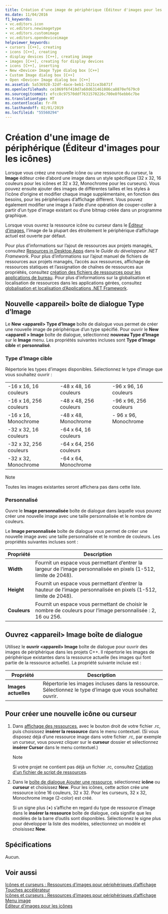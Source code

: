 ```yaml
---
title: Création d'une image de périphérique (Éditeur d'images pour les icônes)
ms.date: 11/04/2016
f1_keywords:
- vc.editors.icon
- vc.editors.newimagetype
- vc.editors.customimage
- vc.editors.opendeviceimage
helpviewer_keywords:
- cursors [C++], creating
- icons [C++], creating
- display devices [C++], creating image
- images [C++], creating for display devices
- icons [C++], inserting
- New <Device> Image Type dialog box [C++]
- Custom Image dialog box [C++]
- Open <Device> Image dialog box [C++]
ms.assetid: 5a536928-32df-4ace-beb1-1521ce3b871f
ms.openlocfilehash: ce1069f6f410d7a60d631461086ca8870ef679c0
ms.sourcegitcommit: efcc8c97570ddf7631570226c700e8f6ebb6c7be
ms.translationtype: MT
ms.contentlocale: fr-FR
ms.lasthandoff: 02/01/2019
ms.locfileid: "55560294"
---
```

# <a name="creating-a-device-image-image-editor-for-icons"></a>Création d'une image de périphérique (Éditeur d'images pour les icônes)

Lorsque vous créez une nouvelle icône ou une ressource du curseur, la **Image** éditeur crée d’abord une image dans un style spécifique (32 x 32, 16 couleurs pour les icônes et 32 x 32, Monochrome pour les curseurs). Vous pouvez ensuite ajouter des images de différentes tailles et les styles à l’icône d’origine et modifier chaque image supplémentaire, en fonction des besoins, pour les périphériques d’affichage différent. Vous pouvez également modifier une image à l’aide d’une opération de couper-coller à partir d’un type d’image existant ou d’une bitmap créée dans un programme graphique.

Lorsque vous ouvrez la ressource icône ou curseur dans le [Éditeur d’images](../windows/image-editor-for-icons.md), l’image de la plupart des étroitement le périphérique d’affichage actuel est ouverte par défaut.

Pour plus d’informations sur l’ajout de ressources aux projets managés, consultez [Resources in Desktop Apps](/dotnet/framework/resources/index) dans le *Guide du développeur .NET Framework*. Pour plus d’informations sur l’ajout manuel de fichiers de ressources aux projets managés, l’accès aux ressources, affichage de ressources statiques et l’assignation de chaînes de ressources aux propriétés, consultez [création des fichiers de ressources pour les applications de bureau](/dotnet/framework/resources/creating-resource-files-for-desktop-apps). Pour plus d’informations sur la globalisation et localisation de ressources dans les applications gérées, consultez [globalisation et localisation d’Applications .NET Framework](/dotnet/standard/globalization-localization/index).

## <a name="new-ltdevicegt-image-type-dialog-box"></a>Nouvelle &lt;appareil&gt; boîte de dialogue Type d’Image

Le **New &lt;appareil&gt; Type d’Image** boîte de dialogue vous permet de créer une nouvelle image de périphérique d’un type spécifié. Pour ouvrir le **New \<appareil > Image** boîte de dialogue, sélectionnez **nouveau Type d’Image** sur le **Image** menu. Les propriétés suivantes incluses sont **Type d’Image cible** et **personnalisé**.

### <a name="target-image-type"></a>Type d’Image cible

Répertorie les types d’images disponibles. Sélectionnez le type d’image que vous souhaitez ouvrir :

||||
|-|-|-|
|-16 x 16, 16 couleurs|-48 x 48, 16 couleurs|-96 x 96, 16 couleurs|
|-16 x 16, 256 couleurs|-48 x 48, 256 couleurs|-96 x 96, 256 couleurs|
|-16 x 16, Monochrome|-48 x 48, Monochrome|- 96 x 96, Monochrome|
|-32 x 32, 16 couleurs|-64 x 64, 16 couleurs||
|-32 x 32, 256 couleurs|-64 x 64, 256 couleurs||
|-32 x 32, Monochrome|-64 x 64, Monochrome||

> [!NOTE]
> Toutes les images existantes seront affichera pas dans cette liste.

### <a name="custom"></a>Personnalisé

Ouvre le **Image personnalisée** boîte de dialogue dans laquelle vous pouvez créer une nouvelle image avec une taille personnalisée et le nombre de couleurs.

Le **Image personnalisée** boîte de dialogue vous permet de créer une nouvelle image avec une taille personnalisée et le nombre de couleurs. Les propriétés suivantes incluses sont :

|Propriété|Description|
|---|---|
|**Width**|Fournit un espace vous permettant d’entrer la largeur de l’image personnalisée en pixels (1-512, limite de 2048).|
|**Height**|Fournit un espace vous permettant d’entrer la hauteur de l’image personnalisée en pixels (1-512, limite de 2048).|
|**Couleurs**|Fournit un espace vous permettant de choisir le nombre de couleurs pour l’image personnalisée : 2, 16 ou 256.|

## <a name="open-ltdevicegt-image-dialog-box"></a>Ouvrez &lt;appareil&gt; Image boîte de dialogue

Utilisez le **ouvrir &lt;appareil&gt; Image** boîte de dialogue pour ouvrir des images de périphérique dans les projets C++. Il répertorie les images de périphérique existantes dans la ressource actuelle (les images qui font partie de la ressource actuelle). La propriété suivante incluse est :

|Propriété|Description|
|---|---|
|**Images actuelles**|Répertorie les images incluses dans la ressource. Sélectionnez le type d’image que vous souhaitez ouvrir.|

## <a name="to-create-a-new-icon-or-cursor"></a>Pour créer une nouvelle icône ou curseur

1. Dans [affichage des ressources](../windows/resource-view-window.md), avec le bouton droit de votre fichier .rc, puis choisissez **insérer la ressource** dans le menu contextuel. (Si vous disposez déjà d’une ressource image dans votre fichier .rc, par exemple un curseur, vous pouvez cliquer sur le **curseur** dossier et sélectionnez **insérer Cursor** dans le menu contextuel.)

   > [!NOTE]
   > Si votre projet ne contient pas déjà un fichier .rc, consultez [Création d'un fichier de script de ressources](../windows/how-to-create-a-resource-script-file.md).

1. Dans le [boîte de dialogue Ajouter une ressource](../windows/add-resource-dialog-box.md), sélectionnez **icône** ou **curseur** et choisissez **New**. Pour les icônes, cette action crée une ressource icône 16 couleurs, 32 x 32. Pour les curseurs, 32 x 32, Monochrome image (2-color) est créé.

   Si un signe plus (**+**) s’affiche en regard du type de ressource d’image dans le **insérer la ressource** boîte de dialogue, cela signifie que les modèles de la barre d’outils sont disponibles. Sélectionnez le signe plus pour développer la liste des modèles, sélectionnez un modèle et choisissez **New**.

## <a name="requirements"></a>Spécifications

Aucun.

## <a name="see-also"></a>Voir aussi

[Icônes et curseurs : Ressources d’images pour périphériques d’affichage](../windows/icons-and-cursors-image-resources-for-display-devices-image-editor-for-icons.md)<br/>
[Touches accélérateur](../windows/accelerator-keys-image-editor-for-icons.md)<br/>
[Icônes et curseurs : Ressources d’images pour périphériques d’affichage](../windows/icons-and-cursors-image-resources-for-display-devices-image-editor-for-icons.md)<br/>
[Menu image](../windows/image-menu-image-editor-for-icons.md)<br/>
[Éditeur d’images pour les icônes](../windows/image-editor-for-icons.md)<br/>
